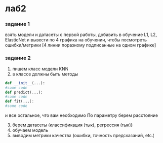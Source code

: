 # лаб2


### задание 1

взять модели и датасеты с первой работы, добавить в обучение L1, L2, ElasticNet
и вывести по 4 графика на обучении, чтобы посмотреть ошибки/метрики [4 линии поразному подписанные на одном графике]

### задание 2

1. пишем класс модели KNN 
2. в классе должны быть методы

```Python
def __init__(...): 
#some code
def predict(...): 
#some code
def fit(...): 
#some code
```

и все остальное, что вам необходимо
По параметру берем расстояние

3. берем датасеты (классификация (тык), регрессия (тык))
4. обучаем модель
5. выводим метрики качества (ошибки, точность предсказаний, etc.)